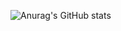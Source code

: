 

![Anurag's GitHub stats](https://github-readme-stats.vercel.app/api?username=HZ&theme=dark&show_icons=true)

